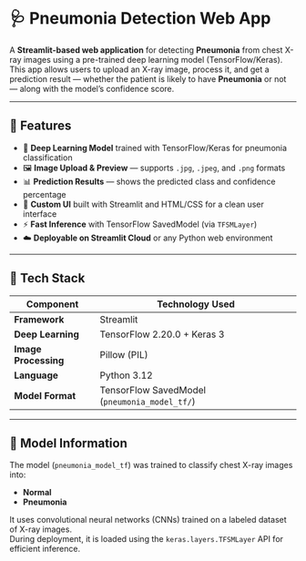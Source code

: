 # 🩺 Pneumonia Detection Web App

A **Streamlit-based web application** for detecting **Pneumonia** from chest X-ray images using a pre-trained deep learning model (TensorFlow/Keras).  
This app allows users to upload an X-ray image, process it, and get a prediction result — whether the patient is likely to have **Pneumonia** or not — along with the model’s confidence score.

---

## 🚀 Features

- 🧠 **Deep Learning Model** trained with TensorFlow/Keras for pneumonia classification  
- 🖼️ **Image Upload & Preview** — supports `.jpg`, `.jpeg`, and `.png` formats  
- 📊 **Prediction Results** — shows the predicted class and confidence percentage  
- 🎨 **Custom UI** built with Streamlit and HTML/CSS for a clean user interface  
- ⚡ **Fast Inference** with TensorFlow SavedModel (via `TFSMLayer`)  
- ☁️ **Deployable on Streamlit Cloud** or any Python web environment  

---

## 🧩 Tech Stack

| Component | Technology Used |
|------------|----------------|
| **Framework** | Streamlit |
| **Deep Learning** | TensorFlow 2.20.0 + Keras 3 |
| **Image Processing** | Pillow (PIL) |
| **Language** | Python 3.12 |
| **Model Format** | TensorFlow SavedModel (`pneumonia_model_tf/`) |

---

## 🧠 Model Information

The model (`pneumonia_model_tf`) was trained to classify chest X-ray images into:
- **Normal**
- **Pneumonia**

It uses convolutional neural networks (CNNs) trained on a labeled dataset of X-ray images.  
During deployment, it is loaded using the `keras.layers.TFSMLayer` API for efficient inference.

